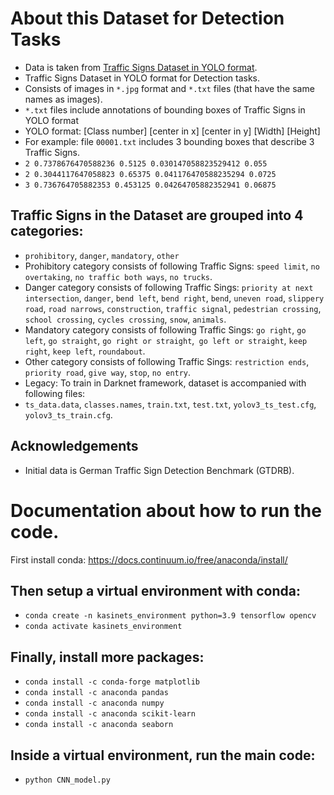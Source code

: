 # About this Dataset for Detection Tasks 
- Data is taken from [Traffic Signs Dataset in YOLO format](https://www.kaggle.com/datasets/valentynsichkar/traffic-signs-dataset-in-yolo-format).
- Traffic Signs Dataset in YOLO format for Detection tasks.
- Consists of images in `*.jpg` format and `*.txt` files (that have the same names as images).
- `*.txt` files include annotations of bounding boxes of Traffic Signs in YOLO format
- YOLO format: \[Class number\] \[center in x\] \[center in y\] \[Width\] \[Height\]
- For example: file `00001.txt` includes 3 bounding boxes that describe 3 Traffic Signs.
- `2 0.7378676470588236 0.5125 0.030147058823529412 0.055`
- `2 0.3044117647058823 0.65375 0.041176470588235294 0.0725`
- `3 0.736764705882353 0.453125 0.04264705882352941 0.06875`
## Traffic Signs in the Dataset are grouped into 4 categories:
- `prohibitory`, `danger`, `mandatory`, `other`
- Prohibitory category consists of following Traffic Signs: `speed limit`, `no overtaking`, `no traffic both ways`, `no trucks`.
- Danger category consists of following Traffic Sings: `priority at next intersection`, `danger`, `bend left`, `bend right`, `bend`, `uneven road`, `slippery road`, `road narrows`, `construction`, `traffic signal`, `pedestrian crossing`, `school crossing`, `cycles crossing`, `snow`, `animals`.
- Mandatory category consists of following Traffic Sings: `go right`, `go left`, `go straight`, `go right or straight`,` go left or straight`, `keep right`, `keep left`, `roundabout`.
- Other category consists of following Traffic Sings: `restriction ends`, `priority road`, `give way`, `stop`, `no entry`.
- Legacy: To train in Darknet framework, dataset is accompanied with following files:
- `ts_data.data`, `classes.names`, `train.txt`, `test.txt`, `yolov3_ts_test.cfg`, `yolov3_ts_train.cfg`.
## Acknowledgements
- Initial data is German Traffic Sign Detection Benchmark (GTDRB).

# Documentation about how to run the code.
First install conda:
https://docs.continuum.io/free/anaconda/install/

## Then setup a virtual environment with conda:
- `conda create -n kasinets_environment python=3.9 tensorflow opencv`
- `conda activate kasinets_environment`

## Finally, install more packages:
- `conda install -c conda-forge matplotlib`
- `conda install -c anaconda pandas`
- `conda install -c anaconda numpy`
- `conda install -c anaconda scikit-learn`
- `conda install -c anaconda seaborn`

## Inside a virtual environment, run the main code:
- `python CNN_model.py`